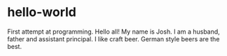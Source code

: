 # hello-world
First attempt at programming.
Hello all!
My name is Josh.  I am a husband, father and assistant principal.
I like craft beer.
German style beers are the best.
